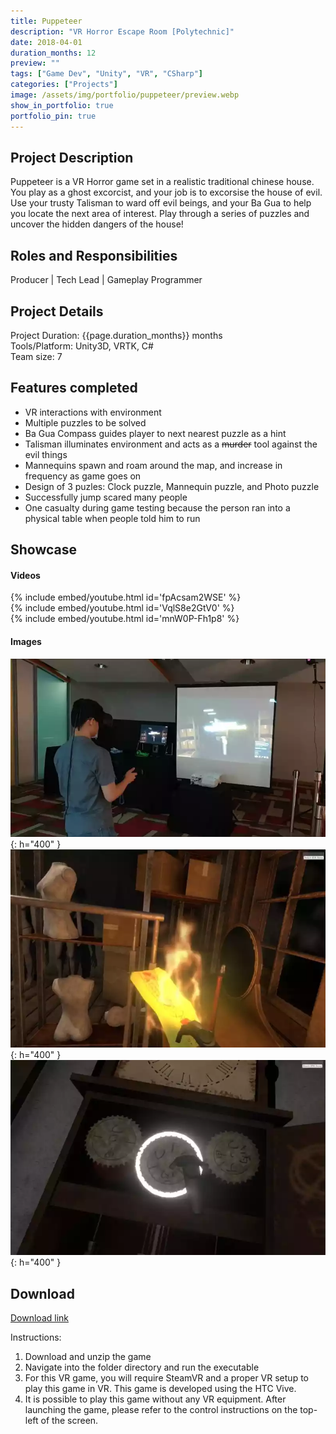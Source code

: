 ```yaml
---
title: Puppeteer 
description: "VR Horror Escape Room [Polytechnic]"
date: 2018-04-01
duration_months: 12
preview: ""
tags: ["Game Dev", "Unity", "VR", "CSharp"]
categories: ["Projects"]
image: /assets/img/portfolio/puppeteer/preview.webp
show_in_portfolio: true
portfolio_pin: true
---
```


## **Project Description**
Puppeteer is a VR Horror game set in a realistic traditional chinese house. You play as a ghost excorcist, and your job is to excorsise the house of evil. Use your trusty Talisman to ward off evil beings, and your Ba Gua to help you locate the next area of interest. Play through a series of puzzles and uncover the hidden dangers of the house!  

## **Roles and Responsibilities**
Producer | Tech Lead | Gameplay Programmer  

## **Project Details**
Project Duration: {{page.duration_months}} months  
Tools/Platform: Unity3D, VRTK, C#  
Team size: 7  

## Features completed  
- VR interactions with environment
- Multiple puzzles to be solved
- Ba Gua Compass guides player to next nearest puzzle as a hint
- Talisman illuminates environment and acts as a ~~murder~~ tool against the evil things
- Mannequins spawn and roam around the map, and increase in frequency as game goes on
- Design of 3 puzles: Clock puzzle, Mannequin puzzle, and Photo puzzle
- Successfully jump scared many people
- One casualty during game testing because the person ran into a physical table when people told him to run

## **Showcase**
#### Videos  
{% include embed/youtube.html id='fpAcsam2WSE' %}  
{% include embed/youtube.html id='VqlS8e2GtV0' %}  
{% include embed/youtube.html id='mnW0P-Fh1p8' %}  

#### Images  
![](/assets/img/portfolio/puppeteer/1696666444632.webp){: h="400" }  
![](/assets/img/portfolio/puppeteer/1696666507718.webp){: h="400" }  
![](/assets/img/portfolio/puppeteer/1696666602635.webp){: h="400" }  

## **Download**
[Download link](https://drive.google.com/file/d/1MO5xqhfKD_Z5uaXyIGafmHT6xW5rUxwZ/view?usp=sharing)  

 Instructions:
 1. Download and unzip the game
 2. Navigate into the folder directory and run the executable
 3. For this VR game, you will require SteamVR and a proper VR setup to play this game in VR. This game is developed using the HTC Vive.
4. It is possible to play this game without any VR equipment. After launching the game, please refer to the control instructions on the top-left of the screen.

